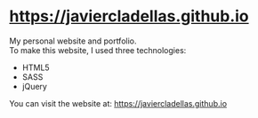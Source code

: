 # https://javiercladellas.github.io  

My personal website and portfolio.  
To make this website, I used three technologies: 
- HTML5 
- SASS
- jQuery 


You can visit the website at: https://javiercladellas.github.io   
